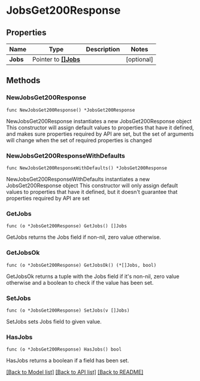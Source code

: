 # JobsGet200Response

## Properties

Name | Type | Description | Notes
------------ | ------------- | ------------- | -------------
**Jobs** | Pointer to [**[]Jobs**](Jobs.md) |  | [optional] 

## Methods

### NewJobsGet200Response

`func NewJobsGet200Response() *JobsGet200Response`

NewJobsGet200Response instantiates a new JobsGet200Response object
This constructor will assign default values to properties that have it defined,
and makes sure properties required by API are set, but the set of arguments
will change when the set of required properties is changed

### NewJobsGet200ResponseWithDefaults

`func NewJobsGet200ResponseWithDefaults() *JobsGet200Response`

NewJobsGet200ResponseWithDefaults instantiates a new JobsGet200Response object
This constructor will only assign default values to properties that have it defined,
but it doesn't guarantee that properties required by API are set

### GetJobs

`func (o *JobsGet200Response) GetJobs() []Jobs`

GetJobs returns the Jobs field if non-nil, zero value otherwise.

### GetJobsOk

`func (o *JobsGet200Response) GetJobsOk() (*[]Jobs, bool)`

GetJobsOk returns a tuple with the Jobs field if it's non-nil, zero value otherwise
and a boolean to check if the value has been set.

### SetJobs

`func (o *JobsGet200Response) SetJobs(v []Jobs)`

SetJobs sets Jobs field to given value.

### HasJobs

`func (o *JobsGet200Response) HasJobs() bool`

HasJobs returns a boolean if a field has been set.


[[Back to Model list]](../README.md#documentation-for-models) [[Back to API list]](../README.md#documentation-for-api-endpoints) [[Back to README]](../README.md)


